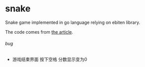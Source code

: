 # snake
Snake game implemented in go language relying on ebiten library.

The code comes from [the article](https://pliutau.com/ebiten-snake/).

###### bug
 - 游戏结束界面 按下空格 分数显示变为0